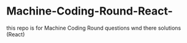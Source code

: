 # Machine-Coding-Round-React-
this repo is for Machine Coding Round questions wnd there solutions (React)
